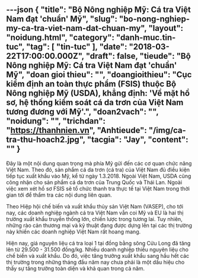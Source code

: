 ---json
{
    "title": "Bộ Nông nghiệp Mỹ: Cá tra Việt Nam đạt 'chuẩn' Mỹ",
    "slug": "bo-nong-nghiep-my-ca-tra-viet-nam-dat-chuan-my",
    "layout": "noidung.html",
    "category": "danh-muc.tin-tuc",
    "tag": [
        "tin-tuc"
    ],
    "date": "2018-03-22T17:00:00.000Z",
    "draft": false,
    "tieude": "Bộ Nông nghiệp Mỹ: Cá tra Việt Nam đạt 'chuẩn' Mỹ",
    "doan gioi thieu": "",
    "doangioithieu": "Cục kiểm định an toàn thực phẩm (FSIS) thuộc Bộ Nông nghiệp Mỹ (USDA), khẳng định: 'Về mặt hồ sơ, hệ thống kiểm soát cá da trơn của Việt Nam tương đương với Mỹ'.",
    "doan2vach": "",
    "noidung": "",
    "trichdan": "https://thanhnien.vn",
    "Anhtieude": "/img/ca-tra-thu-hoach2.jpg",
    "tacgia": "Jay",
    "__content__": ""
}
---
<p><span style="font-size:14px">Đ&acirc;y l&agrave; một nội dung quan trọng m&agrave; ph&iacute;a Mỹ gửi đến c&aacute;c cơ quan chức năng Việt Nam. Theo đ&oacute;, sản phẩm c&aacute; da trơn (c&aacute; tra) của Việt Nam đủ điều kiện tiếp tục xuất khẩu v&agrave;o Mỹ, kể từ ng&agrave;y 1.3.2018. Ngo&agrave;i Việt Nam, USDA cũng c&ocirc;ng nhận cho sản phẩm c&aacute; da&nbsp;trơn của Trung Quốc v&agrave; Th&aacute;i Lan. Ngo&agrave;i việc xem x&eacute;t hồ sơ FSIS sẽ tổ chức thanh tra thực tế tại Việt Nam trong thời gian tới để thẩm tra c&aacute;c nội dung li&ecirc;n quan.</span></p>

<p><span style="font-size:14px">Theo Hiệp hội chế biến v&agrave; xuất khẩu thủy sản Việt Nam (VASEP), cho tới nay, c&aacute;c doanh nghiệp ng&agrave;nh c&aacute; tra Việt Nam vẫn coi Mỹ v&agrave; EU l&agrave; hai thị trường xuất khẩu truyền thống lớn, chiến lược trong tương lai. Tuy nhi&ecirc;n, những r&agrave;o cản thương mại v&agrave; kỹ thuật đang được dựng l&ecirc;n tại c&aacute;c thị trường n&agrave;y khiến c&aacute;c doanh nghiệp Việt Nam rất hoang mang.</span></p>

<p><span style="font-size:14px">Hiện nay, gi&aacute; nguy&ecirc;n liệu c&aacute; tra loại 1 tại đồng bằng s&ocirc;ng Cửu Long đ&atilde; tăng l&ecirc;n từ 29.500 - 31.500 đồng/kg. Nhiều doanh nghiệp thiếu nguy&ecirc;n liệu cho chế biến v&agrave; xuất khẩu. Do đ&oacute;, việc tăng trưởng xuất khẩu sang hầu hết c&aacute;c thị trường trong những th&aacute;ng đầu năm nay chưa phải l&agrave; một dấu hiệu cho thấy sự tăng trưởng to&agrave;n diện v&agrave; khả quan trong cả năm.</span></p>
